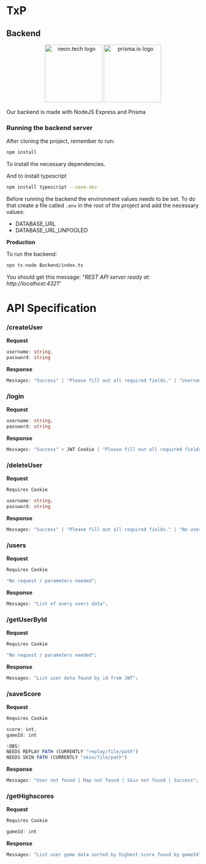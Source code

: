 # TxP

## Backend

<p align="center">
  <img height="150" src="https://upload.wikimedia.org/wikipedia/commons/thumb/d/d9/Node.js_logo.svg/2560px-Node.js_logo.svg.png" alt="neon.tech logo">
<img height="150" src="https://cf-assets.www.cloudflare.com/slt3lc6tev37/4WJkWMYGkEpa05B0hyL88E/91dd67e91752d39d94b60cdcdfdc287d/prismalogo-freelogovectors.net_.png" alt="prisma.io logo">
</p>

Our backend is made with NodeJS Express and Prisma

### Running the backend server

After cloning the project, remember to run:

```bash
npm install
```

To install the necessary dependencies.

And to install typescript

```bash
npm install typescript --save-dev
```

Before running the backend the environment values needs to be set. To do that create a file called `.env` in the root of the project and add the necessary values:

-   DATABASE_URL
-   DATABASE_URL_UNPOOLED

**Production**

To run the backend:

```bash
npx ts-node Backend/index.ts
```

You should get this message: "_REST API server ready at: http://localhost:4321_"

# API Specification

### /createUser

**Request**

```ts
username: string,
password: string
```

**Response**

```ts
Messages: "Success" | "Please fill out all required fields." | "Username already exists.";
```

### /login

**Request**

```ts
username: string,
password: string
```

**Response**

```ts
Messages: "Success" + JWT Cookie | "Please fill out all required fields." | "No user found." | "Incorrect password.";
```

### /deleteUser

**Request**

```ts
Requires Cookie

username: string,
password: string
```

**Response**

```ts
Messages: "Success" | "Please fill out all required fields." | "No user found." | "Incorrect password.";
```

### /users

**Request**

```ts
Requires Cookie

"No request / parameters needed";
```

**Response**

```ts
Messages: "List of every users data";
```

### /getUserById

**Request**

```ts
Requires Cookie

"No request / parameters needed";
```

**Response**

```ts
Messages: "List user data found by id from JWT";
```

### /saveScore

**Request**

```ts
Requires Cookie

score: int,
gameId: int

!OBS!
NEEDS REPLAY PATH (CURRENTLY "replay/file/path")
NEEDS SKIN PATH (CURRENTLY "skin/file/path")
```

**Response**

```ts
Messages: "User not found | Map not found | Skin not found | Success";
```

### /getHighscores

**Request**

```ts
Requires Cookie

gameId: int
```

**Response**

```ts
Messages: "List user game data sorted by highest score found by gameId";
```
